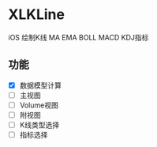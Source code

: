 # XLKLine
iOS 绘制K线 MA EMA BOLL MACD KDJ指标
## 功能
- [x] 数据模型计算
- [ ] 主视图
- [ ] Volume视图
- [ ] 附视图
- [ ] K线类型选择
- [ ] 指标选择
